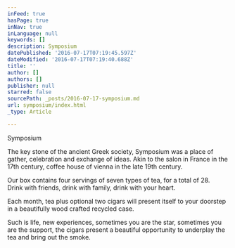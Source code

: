 ```yaml
---
inFeed: true
hasPage: true
inNav: true
inLanguage: null
keywords: []
description: Symposium
datePublished: '2016-07-17T07:19:45.597Z'
dateModified: '2016-07-17T07:19:40.688Z'
title: ''
author: []
authors: []
publisher: null
starred: false
sourcePath: _posts/2016-07-17-symposium.md
url: symposium/index.html
_type: Article

---
```

Symposium

The key stone of the ancient Greek society, Symposium was a place of gather, celebration and exchange of ideas. Akin to the salon in France in the 17th century, coffee house of vienna in the late 19th century. 

Our box contains four servings of seven types of tea, for a total of 28\.   
Drink with friends, drink with family, drink with your heart. 

Each month, tea plus optional two cigars will present itself to your doorstep in a beautifully wood crafted recycled case.

Such is life, new experiences, sometimes you are the star, sometimes you are the support, the cigars present a beautiful opportunity to underplay the tea and bring out the smoke.